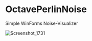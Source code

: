# OctavePerlinNoise
 Simple WinForms Noise-Visualizer
 
 
![Screenshot_1731](https://user-images.githubusercontent.com/27453571/219973493-10b64aa2-3aa9-4c47-b635-86abb05e6f13.png)
